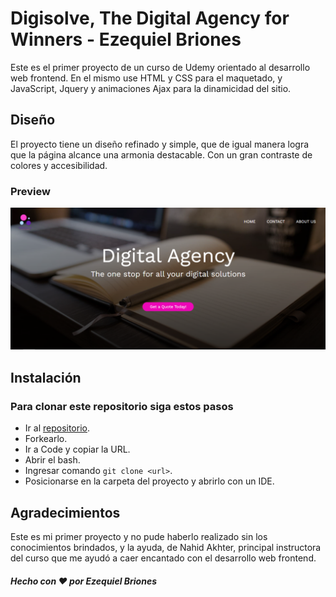 # Digisolve, The Digital Agency for Winners - Ezequiel Briones

Este es el primer proyecto de un curso de Udemy orientado al desarrollo web frontend. En el mismo use HTML y CSS para el maquetado, y JavaScript, Jquery y animaciones Ajax para la dinamicidad
del sitio.

## Diseño

El proyecto tiene un diseño refinado y simple, que de igual manera logra que la página alcance una armonia destacable. Con un gran contraste de colores y accesibilidad.

### Preview

![Imagen](https://github.com/EzequielBriones/digisolve/blob/main/resources/img/land-screenshoot.png)

## Instalación

### Para clonar este repositorio siga estos pasos

- Ir al [repositorio](https://github.com/EzequielBriones/digisolve).
- Forkearlo.
- Ir a Code y copiar la URL.
- Abrir el bash.
- Ingresar comando `git clone <url>`.
- Posicionarse en la carpeta del proyecto y abrirlo con un IDE.

## Agradecimientos

Este es mi primer proyecto y no pude haberlo realizado sin los conocimientos brindados, y la ayuda, de Nahid Akhter, principal instructora del curso que me ayudó a caer encantado con el desarrollo web frontend.

##### Hecho con ❤️ por Ezequiel Briones
